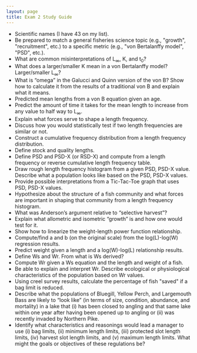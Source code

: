 ```yaml
---
layout: page
title: Exam 2 Study Guide
---
```


* Scientific names (I have 43 on my list).
* Be prepared to match a general fisheries science topic (e.g., "growth", "recruitment", etc.) to a specific metric (e.g., "von Bertalanffy model", "PSD", etc.).
*	What are common misinterpretations of L<sub>&infin;</sub>, K, and t<sub>0</sub>?
*	What does a larger/smaller K mean in a von Bertalanffy model?  Larger/smaller L<sub>&infin;</sub>?
*	What is “omega” in the Galucci and Quinn version of the von B? Show how to calculate it from the results of a traditional von B and explain what it means.
*	Predicted mean lengths from a von B equation given an age.
*	Predict the amount of time it takes for the mean length to increase from any value to half way to L<sub>&infin;</sub>.
*	Explain what forces serve to shape a length frequency.
*	Discuss how you would statistically test if two length frequencies are similar or not.
*	Construct a cumulative frequency distribution from a length frequency distribution.
*	Define stock and quality lengths.
*	Define PSD and PSD-X (or RSD-X) and compute from a length frequency or reverse cumulative length frequency table.
*	Draw rough length frequency histogram from a given PSD, PSD-X value.  Describe what a population looks like based on the PSD, PSD-X values.
*	Provide possible interpretations from a Tic-Tac-Toe graph that uses PSD, PSD-X values.
*	Hypothesize about the structure of a fish community and what forces are important in shaping that community from a length frequency histogram.
*	What was Anderson’s argument relative to “selective harvest”?
*	Explain what allometric and isometric “growth” is and how one would test for it.
*	Show how to linearize the weight-length power function relationship.
*	Compute/find a and b (on the original scale) from the log(L)-log(W) regression results.
* Predict weight given a length and a log(W)-log(L) relationship results.
*	Define Ws and Wr.  From what is Ws derived?
*	Compute Wr given a Ws equation and the length and weight of a fish.
*	Be able to explain and interpret Wr.  Describe ecological or physiological characteristics of the population based on Wr values.
* Using creel survey results, calculate the percentage of fish "saved" if a bag limit is reduced.
*	Describe what the populations of Bluegill, Yellow Perch, and Largemouth Bass are likely to “look like” (in terms of size, condition, abundance, and mortality) in a lake that (i) has been closed to angling and that same lake within one year after having been opened up to angling or (ii) was recently invaded by Northern Pike.
* Identify what characteristics and reasonings would lead a manager to use (i) bag limits, (ii) minimum length limits, (iii) protected slot length limits, (iv) harvest slot length limits, and (v) maximum length limits. What might the goals or objectives of these regulations be?

